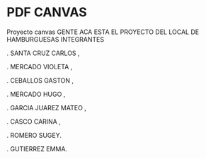 # PDF CANVAS
Proyecto canvas
GENTE ACA ESTA EL PROYECTO DEL LOCAL DE HAMBURGUESAS
INTEGRANTES 

. SANTA CRUZ CARLOS , 

. MERCADO VIOLETA , 

. CEBALLOS GASTON , 

. MERCADO HUGO ,

. GARCIA JUAREZ MATEO , 

. CASCO CARINA ,

. ROMERO SUGEY.

. GUTIERREZ EMMA.
